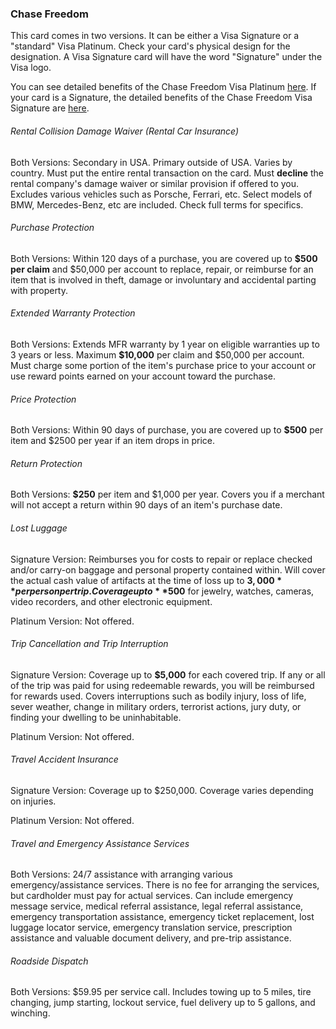 ### Chase Freedom

This card comes in two versions. It can be either a Visa Signature or a "standard" Visa Platinum. Check your card's physical design for the designation. A Visa Signature card will have the word "Signature" under the Visa logo.

You can see detailed benefits of the Chase Freedom Visa Platinum [here](https://cdn.f9client.com/api/file/1130010/inline/Visa_Freedom_V0000013_BGC10369_Eng_P.pdf "Freedom Benefits Guide (regular)"). If your card is a Signature, the detailed benefits of the Chase Freedom Visa Signature are [here](https://cdn.f9client.com/api/file/1130005/inline/Visa_Signature_Freedom_V0000019_BGC10373_Eng_P.pdf "Freedom Benefits Guide (Signature)").

###### Rental Collision Damage Waiver (Rental Car Insurance)

Both Versions: Secondary in USA. Primary outside of USA. Varies by country. Must put the entire rental transaction on the card. Must **decline** the rental company's damage waiver or similar provision if offered to you. Excludes various vehicles such as Porsche, Ferrari, etc. Select models of BMW, Mercedes-Benz, etc are included. Check full terms for specifics. 

###### Purchase Protection 

Both Versions: Within 120 days of a purchase, you are covered up to **$500 per claim** and $50,000 per account to replace, repair, or reimburse for an item that is involved in theft, damage or involuntary and accidental parting with property. 

###### Extended Warranty Protection 

Both Versions:  Extends MFR warranty by 1 year on eligible warranties up to 3 years or less. Maximum **$10,000** per claim and $50,000 per account. Must charge some portion of the item's purchase price to your account or use reward points earned on your account toward the purchase. 

###### Price Protection 

Both Versions: Within 90 days of purchase, you are covered up to **$500** per item and $2500 per year if an item drops in price. 

###### Return Protection 

Both Versions: **$250** per item and $1,000 per year. Covers you if a merchant will not accept a return within 90 days of an item's purchase date.  

###### Lost Luggage

Signature Version: Reimburses you for costs to repair or replace checked and/or carry-on baggage and personal property contained within. Will cover the actual cash value of artifacts at the time of loss up to **$3,000** per person per trip. Coverage up to **$500** for jewelry, watches, cameras, video recorders, and other electronic equipment. 

Platinum Version: Not offered. 

###### Trip Cancellation and Trip Interruption

Signature Version: Coverage up to **$5,000** for each covered trip. If any or all of the trip was paid for using redeemable rewards, you will be reimbursed for rewards used. Covers interruptions such as bodily injury, loss of life, sever weather, change in military orders, terrorist actions, jury duty, or finding your dwelling to be uninhabitable. 

Platinum Version: Not offered. 

###### Travel Accident Insurance

Signature Version: Coverage up to $250,000. Coverage varies depending on injuries. 

Platinum Version: Not offered. 

###### Travel and Emergency Assistance Services

Both Versions: 24/7 assistance with arranging various emergency/assistance services. There is no fee for arranging the services, but cardholder must pay for actual services. Can include emergency message service, medical referral assistance, legal referral assistance, emergency transportation assistance, emergency ticket replacement, lost luggage locator service, emergency translation service, prescription assistance and valuable document delivery, and pre-trip assistance. 

###### Roadside Dispatch

Both Versions: $59.95 per service call. Includes towing up to 5 miles, tire changing, jump starting, lockout service, fuel delivery up to 5 gallons, and winching. 